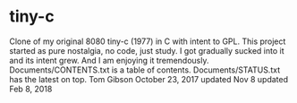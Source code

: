 # tiny-c
Clone of my original 8080 tiny-c (1977) in C with intent to GPL.
This project started as pure nostalgia, no code, just study. I got gradually sucked into it and its intent grew. And I am enjoying it tremendously.
    Documents/CONTENTS.txt is a table of contents. 
    Documents/STATUS.txt has the latest on top. 
Tom Gibson
October 23, 2017
updated Nov 8
updated Feb 8, 2018

